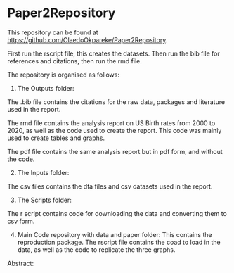 # Paper2Repository

This repository can be found at https://github.com/OlaedoOkpareke/Paper2Repository.

First run the rscript file, this creates the datasets.  Then run the bib file for references and citations, then run the rmd file.

The repository is organised as follows:

1. The Outputs folder: 

The .bib file contains the citations for the raw data, packages and literature used in the report.

The rmd file contains the analysis report on US Birth rates from 2000 to 2020, as well as the code used to create the report. This code was mainly used to create tables and graphs.

The pdf file contains the same analysis report but in pdf form, and without the code.

2. The Inputs folder:

The csv files contains the dta files and csv datasets used in the report. 

3. The Scripts folder:

The r script contains code for downloading the data and converting them to csv form.

4. Main Code repository with data and paper folder:
This contains the reproduction package. The rscript file contains the coad to load in the data, as well as the code to replicate the three graphs. 

Abstract:
